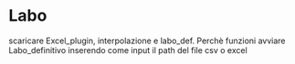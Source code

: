# Labo
scaricare Excel_plugin, interpolazione e labo_def.
Perchè funzioni avviare Labo_definitivo inserendo come input il path del file csv o excel


